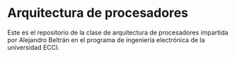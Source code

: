 # Arquitectura de procesadores 
Este es el repositorio de la clase de arquitectura de procesadores impartida por Alejandro
Beltrán en el programa de ingeniería electrónica de la universidad ECCI.

